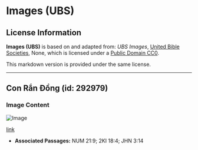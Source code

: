 # Images (UBS)

## License Information

**Images (UBS)** is based on and adapted from: _UBS Images_, [United Bible Societies](https://unitedbiblesocieties.org/), None, which is licensed under a [Public Domain CC0](https://creativecommons.org/public-domain/cc0/).

This markdown version is provided under the same license.



--------------------------------

## Con Rắn Đồng (id: 292979)

### Image Content

![Image](https://cdn.aquifer.bible/aquifer-content/resources/Media/WEB-0090_bronze_serpent.jpg)

[link](https://cdn.aquifer.bible/aquifer-content/resources/Media/WEB-0090_bronze_serpent.jpg)

* **Associated Passages:** NUM 21:9; 2KI 18:4; JHN 3:14

